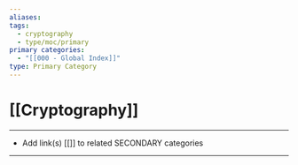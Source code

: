 ```yaml
---
aliases:
tags:
  - cryptography
  - type/moc/primary
primary categories:
  - "[[000 - Global Index]]"
type: Primary Category
---
```

# [[Cryptography]]

***

* Add link(s) [[]] to related SECONDARY categories

***

